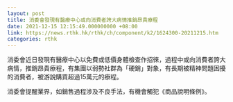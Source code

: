 ```yaml
---
layout: post
title: 消委會發現有醫療中心或向消費者誇大病情推銷昂貴療程
date: 2021-12-15 12:15:49.000000000 +08:00
link: https://news.rthk.hk/rthk/ch/component/k2/1624300-20211215.htm
categories: rthk
---
```


消委會近日發現有醫療中心以免費或低價身體檢查作招徠，過程中或向消費者誇大病情，推銷昂貴療程，有集團以弱勢社群為「硬銷」對象，有長期被精神問題困擾的消費者，被游說購買超過15萬元的療程。

消委會提醒業界，如銷售過程涉及不良手法，有機會觸犯《商品說明條例》。
